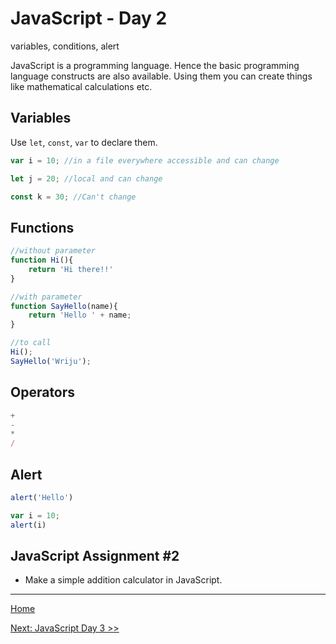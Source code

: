 # JavaScript - Day 2

variables, conditions, alert

JavaScript is a programming language. Hence the basic programming language constructs are also available. Using them you can create things like mathematical calculations etc.

## Variables

Use `let`, `const`, `var` to declare them.

```javascript
var i = 10; //in a file everywhere accessible and can change

let j = 20; //local and can change

const k = 30; //Can't change
```

## Functions

```javascript
//without parameter
function Hi(){
    return 'Hi there!!'
}

//with parameter
function SayHello(name){
    return 'Hello ' + name;
}

//to call 
Hi();
SayHello('Wriju');
```

## Operators

```javascript
+
-
* 
/

```

## Alert

```javascript
alert('Hello')

var i = 10;
alert(i)
```

## JavaScript Assignment #2

- Make a simple addition calculator in JavaScript.

---

[Home](../README.md)

[Next: JavaScript Day 3 >>](03-js-day-03.md)
